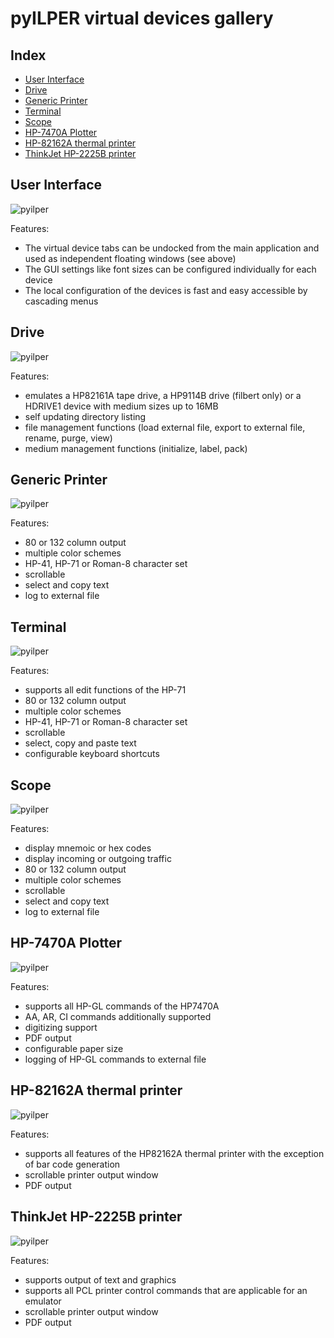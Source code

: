 ﻿pyILPER virtual devices gallery
===============================

Index
-----

* [User Interface](#user-interface)
* [Drive](#drive)
* [Generic Printer](#generic-printer)
* [Terminal](#terminal)
* [Scope](#scope)
* [HP-7470A Plotter](#hp-7470a-plotter)
* [HP-82162A thermal printer](#hp-82162a-thermal-printer)
* [ThinkJet HP-2225B printer](#thinkjet-hp-2225b-printer)

User Interface
--------------
![pyilper](https://github.com/bug400/pyilper/raw/master/img/pyilper_floatwindows.png)

Features:
* The virtual device tabs can be undocked from the main application and used as independent floating windows (see above)
* The GUI settings like font sizes can be configured individually for each device
* The local configuration of the devices is fast and easy accessible by cascading menus

Drive
-----
![pyilper](https://github.com/bug400/pyilper/raw/master/img/pyilper_drive.png)

Features:
* emulates a HP82161A tape drive, a HP9114B drive (filbert only) or a HDRIVE1 device with medium sizes up to 16MB
* self updating directory listing 
* file management functions (load external file, export to external file, rename, purge, view)
* medium management functions (initialize, label, pack)

Generic Printer
---------------
![pyilper](https://github.com/bug400/pyilper/raw/master/img/pyilper_printer.png)

Features:
* 80 or 132 column output
* multiple color schemes
* HP-41, HP-71 or Roman-8 character set
* scrollable
* select and copy text 
* log to external file

Terminal
--------
![pyilper](https://github.com/bug400/pyilper/raw/master/img/pyilper_terminal.png)

Features:
* supports all edit functions of the HP-71
* 80 or 132 column output
* multiple color schemes
* HP-41, HP-71 or Roman-8 character set
* scrollable
* select, copy and paste text
* configurable keyboard shortcuts

Scope
-----
![pyilper](https://github.com/bug400/pyilper/raw/master/img/pyilper_scope.png)

Features:
* display mnemoic or hex codes
* display incoming or outgoing traffic
* 80 or 132 column output
* multiple color schemes
* scrollable
* select and copy text 
* log to external file

HP-7470A Plotter
----------------
![pyilper](https://github.com/bug400/pyilper/raw/master/img/pyilper_plotter.png)

Features:
* supports all HP-GL commands of the HP7470A
* AA, AR, CI commands additionally supported
* digitizing support
* PDF output
* configurable paper size
* logging of HP-GL commands to external file

HP-82162A thermal printer
-------------------------
![pyilper](https://github.com/bug400/pyilper/raw/master/img/pyilper_thermal.png)

Features:
* supports all features of the HP82162A thermal printer with the exception of bar code generation
* scrollable printer output window
* PDF output

ThinkJet HP-2225B printer
-------------------------
![pyilper](https://github.com/bug400/pyilper/raw/master/img/pyilper_hp2225.png)

Features:
* supports output of text and graphics
* supports all PCL printer control commands that are applicable for an emulator
* scrollable printer output window
* PDF output

